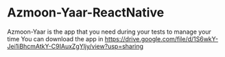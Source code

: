 # Azmoon-Yaar-ReactNative
Azmoon-Yaar is the app that you need during your tests to manage your time
You can download the app in https://drive.google.com/file/d/1S6wkY-Jei1iBhcmAtkY-C9IAuxZgYljy/view?usp=sharing
